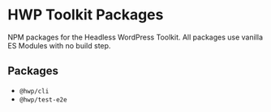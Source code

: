 # HWP Toolkit Packages

NPM packages for the Headless WordPress Toolkit. All packages use vanilla ES Modules with no build step.

## Packages

- `@hwp/cli`
- `@hwp/test-e2e`
